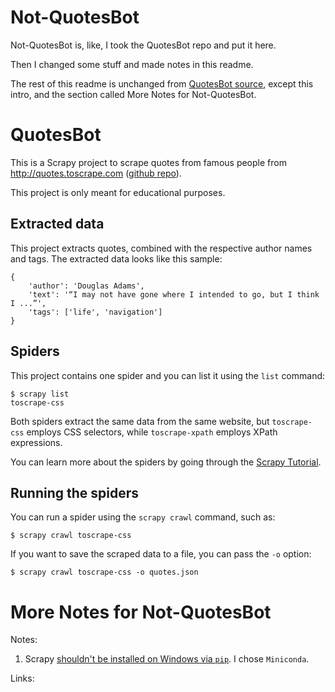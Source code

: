 # Not-QuotesBot

Not-QuotesBot is, like, I took the QuotesBot repo and put it here.

Then I changed some stuff and made notes in this readme.

The rest of this readme is unchanged from [QuotesBot source](https://github.com/scrapy/quotesbot), except this intro, and the section called More Notes for Not-QuotesBot.

# QuotesBot

This is a Scrapy project to scrape quotes from famous people from http://quotes.toscrape.com ([github repo](https://github.com/scrapinghub/spidyquotes)).

This project is only meant for educational purposes.


## Extracted data

This project extracts quotes, combined with the respective author names and tags.
The extracted data looks like this sample:

    {
        'author': 'Douglas Adams',
        'text': '“I may not have gone where I intended to go, but I think I ...”',
        'tags': ['life', 'navigation']
    }


## Spiders

This project contains one spider and you can list it using the `list`
command:

    $ scrapy list
    toscrape-css

Both spiders extract the same data from the same website, but `toscrape-css`
employs CSS selectors, while `toscrape-xpath` employs XPath expressions.

You can learn more about the spiders by going through the
[Scrapy Tutorial](http://doc.scrapy.org/en/latest/intro/tutorial.html).


## Running the spiders

You can run a spider using the `scrapy crawl` command, such as:

    $ scrapy crawl toscrape-css

If you want to save the scraped data to a file, you can pass the `-o` option:
    
    $ scrapy crawl toscrape-css -o quotes.json

# More Notes for Not-QuotesBot

Notes:
1. Scrapy [shouldn't be installed on Windows via `pip`](https://doc.scrapy.org/en/latest/intro/install.html#intro-install-platform-notes). I chose `Miniconda`.

Links:
